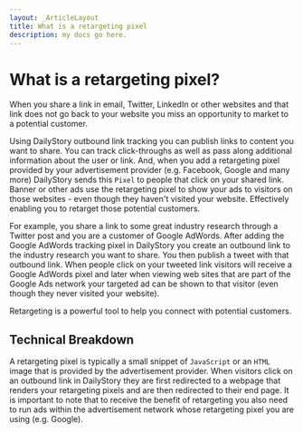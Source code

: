```yaml
---
layout: _ArticleLayout
title: What is a retargeting pixel
description: my docs go here.
---
```

# What is a retargeting pixel?
When you share a link in email, Twitter, LinkedIn or other websites and that link does not go back to your website you miss an opportunity to market to a potential customer.

Using DailyStory outbound link tracking you can publish links to content you want to share. You can track click-throughs as well as pass along additional information about the user or link. And, when you add a retargeting pixel provided by your advertisement provider (e.g. Facebook, Google and many more) DailyStory sends this `Pixel` to people that click on your shared link. Banner or other ads use the retargeting pixel to show your ads to visitors on those websites - even though they haven't visited your website. Effectively enabling you to retarget those potential customers.

For example, you share a link to some great industry research through a Twitter post and you are a customer of Google AdWords. After adding the Google AdWords tracking pixel in DailyStory you create an outbound link to the industry research you want to share. You then publish a tweet with that outbound link. When people click on your tweeted link visitors will receive a Google AdWords pixel and later when viewing web sites that are part of the Google Ads network your targeted ad can be shown to that visitor (even though they never visited your website).

Retargeting is a powerful tool to help you connect with potential customers.

## Technical Breakdown
A retargeting pixel is typically a small snippet of `JavaScript` or an `HTML` image that is provided by the advertisement provider. When visitors click on an outbound link in DailyStory they are first redirected to a webpage that renders your retargeting pixels and are then redirected to their end page. It is important to note that to receive the benefit of retargeting you also need to run ads within the advertisement network whose retargeting pixel you are using (e.g. Google).